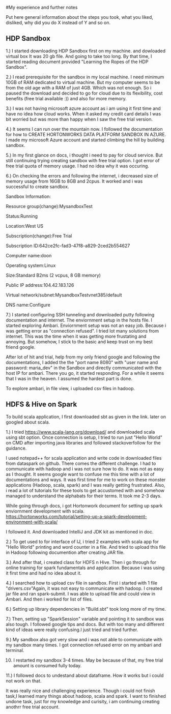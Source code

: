 #My experience and further notes

Put here general information about the steps you took, what you liked, disliked, why did you do X instead of Y and so on.

## HDP Sandbox
1.) I started downloading HDP Sandbox first on my machine. and dowloaded virtual box It was 20 gb file. And going to take too long. By that time, I started reading document provided "Learning the Ropes of the HDP Sandbox".

2.) I read prerequisite for the sandbox in my local machine. I need minimum 10GB of RAM dedicated to virtual machine. But my computer seems to be from the old age with a RAM of just 4GB. Which was not enough. So i paused the download and  decided to go for cloud due to its flexibility, cost benefits (free trial available :)) and also for more memory.

3.) I was not having microsoft azure account as i am using it first time and have no idea how cloud works. When it asked my credit card details I was bit worried but was more than happy when I saw the free trial version.

4.) It seems I can run over the mountain now. I followed the documentation for how to CREATE HORTONWORKS DATA PLATFORM SANDBOX IN AZURE. I made my microsoft Azure account and started climbing the hill by building sandbox.

5.) In my first glance on docs, i thought i need to pay for cloud service. But still continuing trying creating sandbox with free trial option. I got error of free trial quota of memory usage. I had no idea why it was occuring.

6.) On checking the errors and following the internet, i decreased size of memory usage from 16GB to 8GB and 2cpus. It worked and i was successful to create sandbox. 

Sandbox Information: 

Resource group(change):MysandboxTest

Status:Running

Location:West US    

Subscription(change):Free Trial

Subscription ID:642ce2fc-fad3-47f8-a829-2ced2b554627 

Computer name:doon 

Operating system:Linux

Size:Standard B2ms (2 vcpus, 8 GB memory) 

Public IP address:104.42.183.126

Virtual network/subnet:MysandboxTestvnet385/default  

DNS name:Configure

7.)  I started configuring SSH tunneling and downloaded putty following documentation and internet. The enviornment setup in the hosts file. I started exploring Ambari. Enviornment setup was not an easy job. Because i was getting error as "connection refused". I tried lot many solutions from internet. This was the time when it was getting more frustating and annoying. But somehow, I stick to the basic and keep trust on my best friend google. 

After lot of hit and trial, help from my only friend google and following the documentations, I added the the "port name 8080" with "user name and password: maria_dev" in the Sandbox and directly communicated with the host IP for ambari. There you go, it started responding. For a while it seems that I was in the heaven. I assumed the hardest part is done. 

To explore ambari, in file view, i uploaded csv files in hadoop.

## HDFS & Hive on Spark
To build scala application, I first downloaded sbt as given in the link. later on googled about scala.

1.) I tried https://www.scala-lang.org/download/ and downloaded scala using sbt option. Once connection is setup, I tried to run just "Hello World" on CMD after importing java libraries and followed stackoverfollow for the guidance. 

I used notepad++ for scala application and write code in downloaded files from dataspark on github. There comes the different challenge. I had to communicate with hadoop and i was not sure how to do. It was not as easy as I thought. It seems google want to confuse me this time with a lot of documentations and ways.
It was first time for me to work on these monster applications (Hadoop, scala, spark) and I was really getting frustrated. Also, i read a lot of tutorials for these tools to get accustomed with and somehow managed to understand the alphabats for their terms. It took me 2-3 days.

While going through docs, i got Hortonwork document for setting up spark enviornment development with scala.
https://hortonworks.com/tutorial/setting-up-a-spark-development-environment-with-scala/

I followed it. And downloaded IntelliJ and JDK kit as mentioned in doc.

2.) To get used to for interface of IJ, i tried 2 examples with scala app for "Hello World" printing and word counter in a file.
   And tried to upload this file in Hadoop following documention after creating JAR file.
 
 3.) And after that, i created class for HDFS n Hive. Then i go through for online training for spark fundamentals and application. Because i was using it first time and had no idea about it.
 
 4.) I searched how to upload csv file in sandbox. First i started with 1 file "drivers.csv"Again, it was not easy to communicate with hadoop. I created jar file and ran spark-submit. I was able to upload file and could view in Ambari. And then i worked for list of files.
 
 6.) Setting up library dependencies in "Build.sbt" took long more of my time.
  
 7.) Then, setting up "SparkSession" variable and pointing it to sandbox was also tough. I followed google tips and docs. But with too many and different kind of ideas were really confusing.I just tried and tried further.
 
 9.) My sandbox also got very slow and i was not able to communicate with my sandbox many times. I got connection refused error on my ambari and terminal. 
 
 10. I restarted my sandbox 3-4 times. May be because of that, my free trial amount is consumed fully today. 
 
 11.) I followed docs to undestand about dataframe. How it works but i could not work on that.
 
 It was really nice and challenging experience. Though i could not finish task,I learned many things about hadoop, scala and spark.
 I want to finished undone task, just for my knowledge and curisity, i am continuing creating anothrr free trial account.
 

